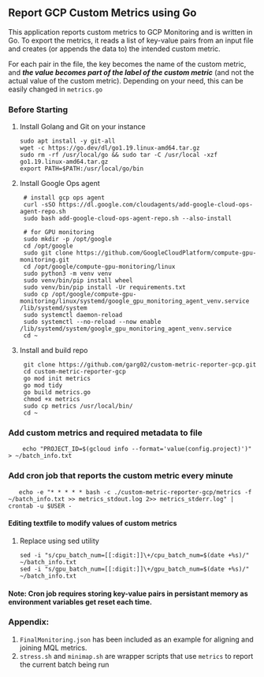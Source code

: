 ## Report GCP Custom Metrics using Go

This application reports custom metrics to GCP Monitoring and is written in Go. To export the metrics, it reads a list of key-value pairs from an input file and creates (or appends the data to) the intended custom metric.


For each pair in the file, the key becomes the name of the custom metric, and ***the value becomes part of the label of the custom metric*** (and not the actual value of the custom metric). Depending on your need, this can be easily changed in `metrics.go`

### Before Starting
1.  Install Golang and Git on your instance

        sudo apt install -y git-all
        wget -c https://go.dev/dl/go1.19.linux-amd64.tar.gz
        sudo rm -rf /usr/local/go && sudo tar -C /usr/local -xzf go1.19.linux-amd64.tar.gz
        export PATH=$PATH:/usr/local/go/bin
        
2. Install Google Ops agent

        # install gcp ops agent 
        curl -sSO https://dl.google.com/cloudagents/add-google-cloud-ops-agent-repo.sh
        sudo bash add-google-cloud-ops-agent-repo.sh --also-install

        # for GPU monitoring
        sudo mkdir -p /opt/google 
        cd /opt/google
        sudo git clone https://github.com/GoogleCloudPlatform/compute-gpu-monitoring.git 
        cd /opt/google/compute-gpu-monitoring/linux
        sudo python3 -m venv venv
        sudo venv/bin/pip install wheel
        sudo venv/bin/pip install -Ur requirements.txt
        sudo cp /opt/google/compute-gpu-monitoring/linux/systemd/google_gpu_monitoring_agent_venv.service /lib/systemd/system
        sudo systemctl daemon-reload
        sudo systemctl --no-reload --now enable /lib/systemd/system/google_gpu_monitoring_agent_venv.service
        cd ~

3. Install and build repo
        
        git clone https://github.com/garg02/custom-metric-reporter-gcp.git
        cd custom-metric-reporter-gcp
        go mod init metrics
        go mod tidy
        go build metrics.go
        chmod +x metrics
        sudo cp metrics /usr/local/bin/
        cd ~

### Add custom metrics and required metadata to file

        echo "PROJECT_ID=$(gcloud info --format='value(config.project)')" > ~/batch_info.txt
        
### Add cron job that reports the custom metric every minute
 
       echo -e "* * * * * bash -c ./custom-metric-reporter-gcp/metrics -f ~/batch_info.txt >> metrics_stdout.log 2>> metrics_stderr.log" | crontab -u $USER -
       
#### Editing textfile to modify values of custom metrics
1.  Replace using sed utility   

    
        sed -i "s/cpu_batch_num=[[:digit:]]\+/cpu_batch_num=$(date +%s)/" ~/batch_info.txt
        sed -i "s/gpu_batch_num=[[:digit:]]\+/gpu_batch_num=$(date +%s)/" ~/batch_info.txt

#### Note: Cron job requires storing key-value pairs in persistant memory as environment variables get reset each time.

### Appendix: 
1. `FinalMonitoring.json` has been included as an example for aligning and joining MQL metrics.
2. `stress.sh` and `minimap.sh` are wrapper scripts that use `metrics` to report the current batch being run
